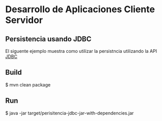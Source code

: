 Desarrollo de Aplicaciones Cliente Servidor
=

Persistencia usando JDBC
-

El siguente ejemplo muestra como utilizar la persistncia utilizando la API [JDBC](http://docs.oracle.com/javase/7/docs/technotes/guides/jdbc/)

Build
-
$ mvn clean package

Run
-

$ java -jar target/perisitencia-jdbc-jar-with-dependencies.jar
